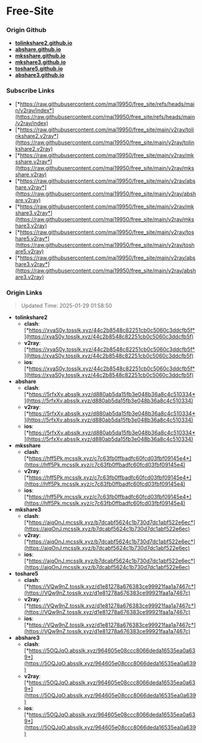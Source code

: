 # Free-Site

### Origin Github

- [**tolinkshare2.github.io**](https://github.com/tolinkshare2/tolinkshare2.github.io)
- [**abshare.github.io**](https://github.com/abshare/abshare.github.io)
- [**mksshare.github.io**](https://github.com/mksshare/mksshare.github.io)
- [**mkshare3.github.io**](https://github.com/mkshare3/mkshare3.github.io)
- [**toshare5.github.io**](https://github.com/toshare5/toshare5.github.io)
- [**abshare3.github.io**](https://github.com/abshare3/abshare3.github.io)

### Subscribe Links

- [*https://raw.githubusercontent.com/mai19950/free_site/refs/heads/main/v2ray/index*](https://raw.githubusercontent.com/mai19950/free_site/refs/heads/main/v2ray/index)
- [*https://raw.githubusercontent.com/mai19950/free_site/main/v2ray/tolinkshare2.v2ray*](https://raw.githubusercontent.com/mai19950/free_site/main/v2ray/tolinkshare2.v2ray)
- [*https://raw.githubusercontent.com/mai19950/free_site/main/v2ray/mksshare.v2ray*](https://raw.githubusercontent.com/mai19950/free_site/main/v2ray/mksshare.v2ray)
- [*https://raw.githubusercontent.com/mai19950/free_site/main/v2ray/abshare.v2ray*](https://raw.githubusercontent.com/mai19950/free_site/main/v2ray/abshare.v2ray)
- [*https://raw.githubusercontent.com/mai19950/free_site/main/v2ray/mkshare3.v2ray*](https://raw.githubusercontent.com/mai19950/free_site/main/v2ray/mkshare3.v2ray)
- [*https://raw.githubusercontent.com/mai19950/free_site/main/v2ray/toshare5.v2ray*](https://raw.githubusercontent.com/mai19950/free_site/main/v2ray/toshare5.v2ray)
- [*https://raw.githubusercontent.com/mai19950/free_site/main/v2ray/abshare3.v2ray*](https://raw.githubusercontent.com/mai19950/free_site/main/v2ray/abshare3.v2ray)

### Origin Links

> Updated Time: 2025-01-29 01:58:50

- **tolinkshare2**
  - **clash**: [*https://xyaS0y.tosslk.xyz/44c2b8548c82251cb0c5060c3ddcfb5f*](https://xyaS0y.tosslk.xyz/44c2b8548c82251cb0c5060c3ddcfb5f)
  - **v2ray**: [*https://xyaS0y.tosslk.xyz/44c2b8548c82251cb0c5060c3ddcfb5f*](https://xyaS0y.tosslk.xyz/44c2b8548c82251cb0c5060c3ddcfb5f)
  - **ios**: [*https://xyaS0y.tosslk.xyz/44c2b8548c82251cb0c5060c3ddcfb5f*](https://xyaS0y.tosslk.xyz/44c2b8548c82251cb0c5060c3ddcfb5f)
- **abshare**
  - **clash**: [*https://5rfxXv.absslk.xyz/d880ab5da15fb3e048b36a8c4c510334*](https://5rfxXv.absslk.xyz/d880ab5da15fb3e048b36a8c4c510334)
  - **v2ray**: [*https://5rfxXv.absslk.xyz/d880ab5da15fb3e048b36a8c4c510334*](https://5rfxXv.absslk.xyz/d880ab5da15fb3e048b36a8c4c510334)
  - **ios**: [*https://5rfxXv.absslk.xyz/d880ab5da15fb3e048b36a8c4c510334*](https://5rfxXv.absslk.xyz/d880ab5da15fb3e048b36a8c4c510334)
- **mksshare**
  - **clash**: [*https://hff5Pk.mcsslk.xyz/c7c63fb0ffbadfc60fcd03fbf09145e4*](https://hff5Pk.mcsslk.xyz/c7c63fb0ffbadfc60fcd03fbf09145e4)
  - **v2ray**: [*https://hff5Pk.mcsslk.xyz/c7c63fb0ffbadfc60fcd03fbf09145e4*](https://hff5Pk.mcsslk.xyz/c7c63fb0ffbadfc60fcd03fbf09145e4)
  - **ios**: [*https://hff5Pk.mcsslk.xyz/c7c63fb0ffbadfc60fcd03fbf09145e4*](https://hff5Pk.mcsslk.xyz/c7c63fb0ffbadfc60fcd03fbf09145e4)
- **mkshare3**
  - **clash**: [*https://ajqOnJ.mcsslk.xyz/b7dcabf5624c1b730d7dc1abf522e6ec*](https://ajqOnJ.mcsslk.xyz/b7dcabf5624c1b730d7dc1abf522e6ec)
  - **v2ray**: [*https://ajqOnJ.mcsslk.xyz/b7dcabf5624c1b730d7dc1abf522e6ec*](https://ajqOnJ.mcsslk.xyz/b7dcabf5624c1b730d7dc1abf522e6ec)
  - **ios**: [*https://ajqOnJ.mcsslk.xyz/b7dcabf5624c1b730d7dc1abf522e6ec*](https://ajqOnJ.mcsslk.xyz/b7dcabf5624c1b730d7dc1abf522e6ec)
- **toshare5**
  - **clash**: [*https://VQw9nZ.tosslk.xyz/d1e81278a676383ce99921faa1a7467c*](https://VQw9nZ.tosslk.xyz/d1e81278a676383ce99921faa1a7467c)
  - **v2ray**: [*https://VQw9nZ.tosslk.xyz/d1e81278a676383ce99921faa1a7467c*](https://VQw9nZ.tosslk.xyz/d1e81278a676383ce99921faa1a7467c)
  - **ios**: [*https://VQw9nZ.tosslk.xyz/d1e81278a676383ce99921faa1a7467c*](https://VQw9nZ.tosslk.xyz/d1e81278a676383ce99921faa1a7467c)
- **abshare3**
  - **clash**: [*https://5OQJqO.absslk.xyz/964605e08ccc8066deda16535ea0a639*](https://5OQJqO.absslk.xyz/964605e08ccc8066deda16535ea0a639)
  - **v2ray**: [*https://5OQJqO.absslk.xyz/964605e08ccc8066deda16535ea0a639*](https://5OQJqO.absslk.xyz/964605e08ccc8066deda16535ea0a639)
  - **ios**: [*https://5OQJqO.absslk.xyz/964605e08ccc8066deda16535ea0a639*](https://5OQJqO.absslk.xyz/964605e08ccc8066deda16535ea0a639)
